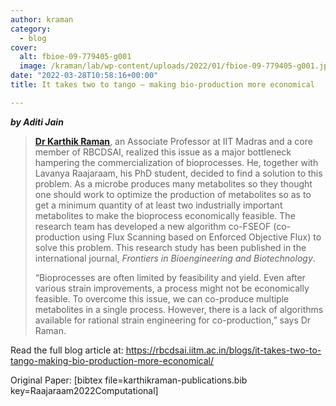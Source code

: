 ```yaml
---
author: kraman
category:
  - blog
cover:
  alt: fbioe-09-779405-g001
  image: /kraman/lab/wp-content/uploads/2022/01/fbioe-09-779405-g001.jpg
date: "2022-03-28T10:58:16+00:00"
title: It takes two to tango — making bio-production more economical

---
```

**_by Aditi Jain_**

> **[Dr Karthik Raman](https://rbcdsai.iitm.ac.in/people/karthik-raman/)**, an Associate Professor at IIT Madras and a core member of RBCDSAI, realized this issue as a major bottleneck hampering the commercialization of bioprocesses. He, together with Lavanya Raajaraam, his PhD student, decided to find a solution to this problem. As a microbe produces many metabolites so they thought one should work to optimize the production of metabolites so as to get a minimum quantity of at least two industrially important metabolites to make the bioprocess economically feasible. The research team has developed a new algorithm co-FSEOF (co-production using Flux Scanning based on Enforced Objective Flux) to solve this problem. This research study has been published in the international journal, _Frontiers in Bioengineering and Biotechnology_.
>
> “Bioprocesses are often limited by feasibility and yield. Even after various strain improvements, a process might not be economically feasible. To overcome this issue, we can co-produce multiple metabolites in a single process. However, there is a lack of algorithms available for rational strain engineering for co-production,” says Dr Raman.

Read the full blog article at: https://rbcdsai.iitm.ac.in/blogs/it-takes-two-to-tango-making-bio-production-more-economical/

Original Paper: \[bibtex file=karthikraman-publications.bib key=Raajaraam2022Computational\]
